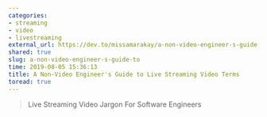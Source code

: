 ```yaml
---
categories:
- streaming
- video
- livestreaming
external_url: https://dev.to/missamarakay/a-non-video-engineer-s-guide-to-live-streaming-video-terms-255e
shared: true
slug: a-non-video-engineer-s-guide-to
time: 2019-08-05 15:36:13
title: A Non-Video Engineer's Guide to Live Streaming Video Terms
toread: true
---
```


> Live Streaming Video Jargon For Software Engineers